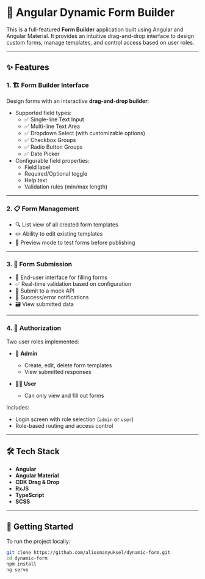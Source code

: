 # 🧩 Angular Dynamic Form Builder

This is a full-featured **Form Builder** application built using Angular and Angular Material. It provides an intuitive drag-and-drop interface to design custom forms, manage templates, and control access based on user roles.

---

## ✨ Features

### 1. 🏗️ Form Builder Interface

Design forms with an interactive **drag-and-drop builder**:

- Supported field types:
  - ✅ Single-line Text Input
  - ✅ Multi-line Text Area
  - ✅ Dropdown Select (with customizable options)
  - ✅ Checkbox Groups
  - ✅ Radio Button Groups
  - ✅ Date Picker
- Configurable field properties:
  - Field label
  - Required/Optional toggle
  - Help text
  - Validation rules (min/max length)

---

### 2. 📋 Form Management

- 🔍 List view of all created form templates
- ✏️ Ability to edit existing templates
- 👀 Preview mode to test forms before publishing

---

### 3. 📨 Form Submission

- 👥 End-user interface for filling forms
- ✅ Real-time validation based on configuration
- 🔗 Submit to a mock API
- 🎯 Success/error notifications
- 🗃️ View submitted data

---

### 4. 🔐 Authorization

Two user roles implemented:

- 👑 **Admin**
  - Create, edit, delete form templates
  - View submitted responses

- 🙋‍♂️ **User**
  - Can only view and fill out forms

Includes:
- Login screen with role selection (`admin` or `user`)
- Role-based routing and access control

---

## 🛠️ Tech Stack

- **Angular**
- **Angular Material**
- **CDK Drag & Drop**
- **RxJS**
- **TypeScript**
- **SCSS**

---

## 🚀 Getting Started

To run the project locally:

```bash
git clone https://github.com/aliosmanyuksel/dynamic-form.git
cd dynamic-form
npm install
ng serve

